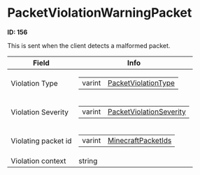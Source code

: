 # PacketViolationWarningPacket

__ID: 156__

This is sent when the client detects a malformed packet.

<table><thead><tr><th>Field</th><th>Info</th></tr></thead><tbody>
<tr><td>Violation Type</td><td><table><tbody><tr><td>varint</td><td><a href="../enums/PacketViolationType.md">PacketViolationType</a></td></tr></tbody></table></td></tr>
<tr><td>Violation Severity</td><td><table><tbody><tr><td>varint</td><td><a href="../enums/PacketViolationSeverity.md">PacketViolationSeverity</a></td></tr></tbody></table></td></tr>
<tr><td>Violating packet id</td><td><table><tbody><tr><td>varint</td><td><a href="../enums/MinecraftPacketIds.md">MinecraftPacketIds</a></td></tr></tbody></table></td></tr>
<tr><td>Violation context</td><td>string</td></tr>
</tbody></table>
